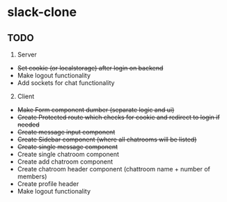 # slack-clone

## TODO

1. Server

- ~~Set cookie (or localstorage) after login on backend~~
- Make logout functionality
- Add sockets for chat functionality

2. Client

- ~~Make Form component dumber (separate logic and ui)~~
- ~~Create Protected route which checks for cookie and redirect to login if needed~~
- ~~Create message input component~~
- ~~Create Sidebar component (where all chatrooms will be listed)~~
- ~~Create single message component~~
- Create single chatroom component
- Create add chatroom component
- Create chatroom header component (chattroom name + number of members)
- Create profile header
- Make logout functionality
